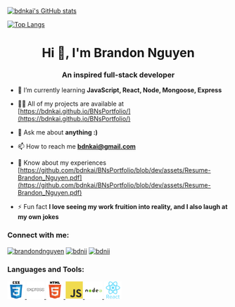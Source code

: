 
[![bdnkai's GitHub stats](https://github-readme-stats.vercel.app/api?username=bdnkai&show_icons=true&hide=contribs,issues&theme=dracula)](https://github.com/bdnkai/github-readme-stats)

[![Top Langs](https://github-readme-stats.vercel.app/api/top-langs/?username=bdnkai&layout=compact)](https://github.com/bdnkai/github-readme-stats)





<h1 align="center">Hi 👋, I'm Brandon Nguyen</h1>
<h3 align="center">An inspired full-stack developer</h3>

- 🌱 I’m currently learning **JavaScript, React, Node, Mongoose, Express**

- 👨‍💻 All of my projects are available at [https://bdnkai.github.io/BNsPortfolio/](https://bdnkai.github.io/BNsPortfolio/)

- 💬 Ask me about **anything :)**

- 📫 How to reach me **bdnkai@gmail.com**

- 📄 Know about my experiences [https://github.com/bdnkai/BNsPortfolio/blob/dev/assets/Resume-Brandon_Nguyen.pdf](https://github.com/bdnkai/BNsPortfolio/blob/dev/assets/Resume-Brandon_Nguyen.pdf)

- ⚡ Fun fact **I love seeing my work fruition into reality, and I also laugh at my own jokes**

<h3 align="left">Connect with me:</h3>
<p align="left">
<a href="https://twitter.com/brandondnguyen" target="blank"><img align="center" src="https://raw.githubusercontent.com/rahuldkjain/github-profile-readme-generator/master/src/images/icons/Social/twitter.svg" alt="brandondnguyen" height="30" width="40" /></a>
<a href="https://linkedin.com/in/bdnii" target="blank"><img align="center" src="https://raw.githubusercontent.com/rahuldkjain/github-profile-readme-generator/master/src/images/icons/Social/linked-in-alt.svg" alt="bdnii" height="30" width="40" /></a>
<a href="https://instagram.com/bdnii" target="blank"><img align="center" src="https://raw.githubusercontent.com/rahuldkjain/github-profile-readme-generator/master/src/images/icons/Social/instagram.svg" alt="bdnii" height="30" width="40" /></a>
</p>

<h3 align="left">Languages and Tools:</h3>
<p align="left"> <a href="https://www.w3schools.com/css/" target="_blank" rel="noreferrer"> <img src="https://raw.githubusercontent.com/devicons/devicon/master/icons/css3/css3-original-wordmark.svg" alt="css3" width="40" height="40"/> </a> <a href="https://expressjs.com" target="_blank" rel="noreferrer"> <img src="https://raw.githubusercontent.com/devicons/devicon/master/icons/express/express-original-wordmark.svg" alt="express" width="40" height="40"/> </a> <a href="https://www.w3.org/html/" target="_blank" rel="noreferrer"> <img src="https://raw.githubusercontent.com/devicons/devicon/master/icons/html5/html5-original-wordmark.svg" alt="html5" width="40" height="40"/> </a> <a href="https://developer.mozilla.org/en-US/docs/Web/JavaScript" target="_blank" rel="noreferrer"> <img src="https://raw.githubusercontent.com/devicons/devicon/master/icons/javascript/javascript-original.svg" alt="javascript" width="40" height="40"/> </a> <a href="https://nodejs.org" target="_blank" rel="noreferrer"> <img src="https://raw.githubusercontent.com/devicons/devicon/master/icons/nodejs/nodejs-original-wordmark.svg" alt="nodejs" width="40" height="40"/> </a> <a href="https://reactjs.org/" target="_blank" rel="noreferrer"> <img src="https://raw.githubusercontent.com/devicons/devicon/master/icons/react/react-original-wordmark.svg" alt="react" width="40" height="40"/> </a> </p>
